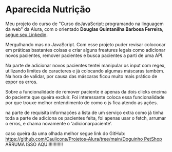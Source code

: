 # Aparecida Nutrição

Meu projeto do curso de "Curso deJavaScript: programando na linguagem da web" da Alura, com o orientado **Douglas Quintanilha Barbosa Ferreira**, [segue seu Linkedin](https://www.linkedin.com/in/douglas-quintanilha/).

Mergulhando mas no JavaScript. Com esse projeto puder revisar colococar em práticas bastantes coisas e criar alguns freatures legais como adicionar novos pacientes, remover pacientes e busca pacientes a parti de uma API.

Na parte de adicionar novos pacientes tentei manipular os input com regex, utilizando limites de caracteres e já colocando algumas máscaras também. Na hora  de validar, por causa das máscaras ficou muito mais prático de expor os erros.

Sobre a funcionalidade de remover paciente é apenas da dois clicks encima do paciente que queira excluir. Foi interessante coloca essa funcionalidade por que trouxe melhor entendimento de como o js fica atendo as ações.

na parte de requisita informações a lista de um serviço extra como já tinha toda a parte de adiciona os pacientes feita, foi apenas usar o fetch, arrumar o erros, e chama novamente o ‘adicionarpaciente’.

caso queira da uma olhada melhor segue link do GitHub: [https://github.com/Caulicons/Projetos-Alura/tree/main/Doguinho PetShop](https://github.com/Caulicons/Projetos-Alura/tree/main/Doguinho%20PetShop) ARRUMA ISSO AQUI!!!!!!!!!!!
